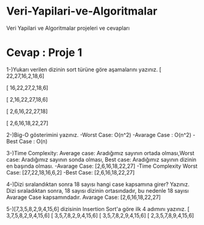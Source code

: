 # Veri-Yapilari-ve-Algoritmalar
Veri Yapilari ve Algoritmalar projeleri ve cevapları

# Cevap : Proje 1
1-)Yukarı verilen dizinin sort türüne göre aşamalarını yazınız.
[ 22,27,16,2,18,6]

[ 16,22,27,2,18,6]

[ 2,16,22,27,18,6]

[ 2,6,16,22,27,18]

[ 2,6,16,18,22,27]

2-)Big-O gösterimini yazınız.
-Worst Case: O(n^2)
-Avarage Case : O(n^2)
-Best Case : O(n)

3-)Time Complexity: Average case: Aradığımız sayının ortada olması,Worst case: Aradığımız sayının sonda olması, Best case: Aradığımız sayının dizinin en başında olması.
-Avarage Case: [2,6,16,18,22,27]
-Time Complexity Worst Case: [27,22,18,16,6,2]
-Best Case: [2,6,16,18,22,27]

4-)Dizi sıralandıktan sonra 18 sayısı hangi case kapsamına girer? Yazınız.
Dizi sıraladıktan sonra, 18 sayısı dizinin ortasındadır, bu nedenle 18 sayısı Avarage Case kapsamındadır.
Avarage Case: [2,6,16,18,22,27]

5-)[7,3,5,8,2,9,4,15,6] dizisinin Insertion Sort'a göre ilk 4 adımını yazınız.
[ 3,7,5,8,2,9,4,15,6]
[ 3,5,7,8,2,9,4,15,6]
[ 3,5,7,8,2,9,4,15,6]
[ 2,3,5,7,8,9,4,15,6]
